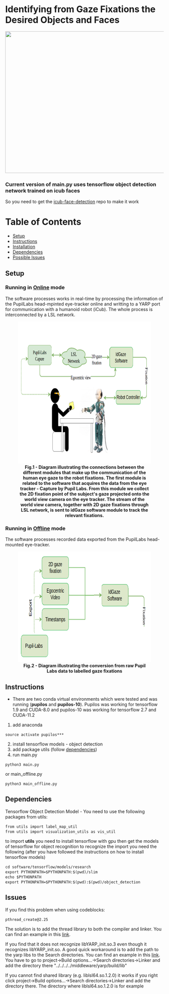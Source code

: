 # Identifying from Gaze Fixations the Desired Objects and Faces

<img src="doc/python.gif" width="800" height="450" />

### Current version of main.py uses tensorflow object detection network trained on icub faces
So you need to get the [icub-face-detection](https://github.com/NunoDuarte/icub-face-detection) repo to make it work 

# Table of Contents

- [Setup](#setup)
- [Instructions](#instructions)
- [Installation](doc/install.md)
- [Dependencies](#dependencies)
- [Possible Issues](#issues)

## Setup
### Running in [Online](doc/online.md) mode
The software processes works in real-time by processing the information of the PupilLabs head-mpinted eye-tracker online and writting to a YARP port for communication with a humanoid robot (iCub). The whole process is interconnected by a LSL network. 

<figure>
<img src="doc/HRI_Block_diagram.png" width="700" height="450" />
  
<figcaption align = "center"><b>Fig.1 - Diagram illustrating the connections between the different modules that make up the communication of the human eye gaze to the robot fixations. The first module is related to the software that acquires the data from the eye tracker - Capture by Pupil Labs. From this module we collect the 2D fixation point of the subject's gaze projected onto the world view camera on the eye tracker. The stream of the world view camera, together with 2D gaze fixations through LSL network, is sent to idGaze software module to track the relevant fixations.</b></figcaption>
</figure>

### Running in [Offline](doc/offline.md) mode
The software processes recorded data exported from the PupilLabs head-mounted eye-tracker. 

<figure>
<img src="doc/HCI_Block_diagram.png" width="600" height="350" />
  
<figcaption align = "center"><b>Fig.2 - Diagram illustrating the conversion from raw Pupil Labs data to labelled gaze fixations</b></figcaption>
</figure>

## Instructions
- There are two conda virtual environments which were tested and was running (**pupilos** and **pupilos-10**). Pupilos was working for tensorflow 1.9 and CUDA-8.0 and pupilos-10 was working for tensorflow 2.7 and CUDA-11.2
1. add anaconda
```
source activate pupilos***
```
2. install tensorflow models - object detection
3. add package utils (follow [dependencies](#dependencies))
4. run main.py
```
python3 main.py
```
or main_offline.py
```
python3 main_offline.py
```

## Dependencies
Tensorflow Object Detection Model - You need to use the following packages from utils:
```
from utils import label_map_util
from utils import visualization_utils as vis_util
```
to import **utils** you need to install tensorflow with gpu then get the models of tensorflow for object recognition to recognize the import 
you need the following (after you have followed the instructions on how to install tensorflow models)
``` 
cd software/tensorflow/models/research
export PYTHONPATH=$PYTHONPATH:$(pwd)/slim
echo $PYTHONPATH 
export PYTHONPATH=$PYTHONPATH:$(pwd):$(pwd)/object_detection 
```

## Issues
If you find this problem when using codeblocks:
```
pthread_create@2.25 
```
The solution is to add the thread library to both the compiler and linker. You can find an example in this [link](https://askubuntu.com/questions/568068/multithreading-in-codeblocks).

If you find that it does not recognize libYARP_init.so.3 even though it recognizes libYARP_init.so. A good quick workaround is to add the path to the yarp libs to the Search directories. You can find an example in this [link](http://forums.codeblocks.org/index.php?topic=18661.0). You have to go to project->Build options...->Search directories->Linker and add the directory there "../../../../middleware/yarp/build/lib"

If you cannot find shared library (e.g. liblsl64.so.1.2.0) it works if you right click project->Build options...->Search directories->Linker and add the directory there. The directory where liblsl64.so.1.2.0 is for example
